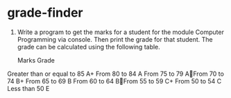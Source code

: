 # grade-finder

1. Write a program to get the marks for a student for the module Computer 
Programming via console. Then print the grade for that student. The grade 
can be calculated using the following table. 

    Marks                         Grade
    
Greater than or equal to 85       A+ 
From 80 to 84                     A 
From 75 to 79 AFrom 70 to 74     B+ 
From 65 to 69                     B 
From 60 to 64 BFrom 55 to 59     C+ 
From 50 to 54                     C 
Less than 50                      E

